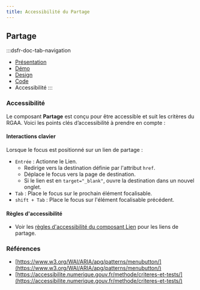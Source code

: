 ```yaml
---
title: Accessibilité du Partage
---
```


## Partage

:::dsfr-doc-tab-navigation
- [Présentation](../index.md)
- [Démo](../demo/index.md)
- [Design](../design/index.md)
- [Code](../code/index.md)
- Accessibilité
:::

### Accessibilité

Le composant **Partage** est conçu pour être accessible et suit les critères du RGAA. Voici les points clés d’accessibilité à prendre en compte :

#### Interactions clavier

Lorsque le focus est positionné sur un lien de partage :
- `Entrée` : Actionne le Lien.
  - Redirige vers la destination définie par l'attribut `href`.
  - Déplace le focus vers la page de destination.
  - Si le lien est en `target="_blank"`, ouvre la destination dans un nouvel onglet.
- `Tab` : Place le focus sur le prochain élément focalisable.
- `shift + Tab` : Place le focus sur l'élément focalisable précédent.

#### Règles d'accessibilité

- Voir les [règles d'accessibilité du composant Lien](../../../../link/_part/doc/accessibility/index.md#regles-d-accessibilite) pour les liens de partage.

### Références
- [https://www.w3.org/WAI/ARIA/apg/patterns/menubutton/](https://www.w3.org/WAI/ARIA/apg/patterns/menubutton/)
- [https://accessibilite.numerique.gouv.fr/methode/criteres-et-tests/](https://accessibilite.numerique.gouv.fr/methode/criteres-et-tests/)
